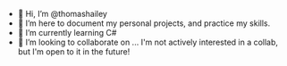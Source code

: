 - 👋 Hi, I’m @thomashailey
- 👀 I’m here to document my personal projects, and practice my skills.
- 🌱 I’m currently learning C#
- 💞️ I’m looking to collaborate on ... I'm not actively interested in a collab, but I'm open to it in the future!

<!---
thomashailey/thomashailey is a ✨ special ✨ repository because its `README.md` (this file) appears on your GitHub profile.
You can click the Preview link to take a look at your changes.
--->
